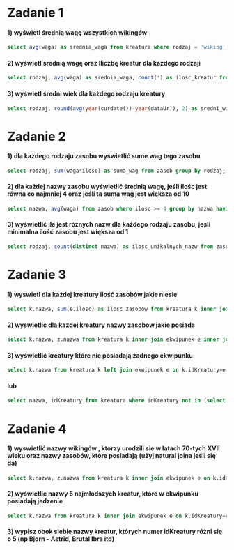 # Zadanie 1
#### 1) wyświetl średnią wagę wszystkich wikingów
```sql
select avg(waga) as srednia_waga from kreatura where rodzaj = 'wiking';
```
#### 2) wyświetl średnią wagę oraz lliczbę kreatur dla każdego rodzaji
```sql
select rodzaj, avg(waga) as srednia_waga, count(*) as ilosc_kreatur from kreatura where rodzaj is not Null group by rodzaj;
```
#### 3) wyświetl średni wiek dla każdego rodzaju kreatury
```sql
select rodzaj, round(avg(year(curdate())-year(dataUr)), 2) as sredni_wiek from kreatura where rodzaj is not Null group by rodzaj;
```
# Zadanie 2
#### 1) dla każdego rodzaju zasobu wyświetlić sume wag tego zasobu
```sql
select rodzaj, sum(waga*ilosc) as suma_wag from zasob group by rodzaj;
```
#### 2) dla każdej nazwy zasobu wyświetlić średnią wagę, jeśli ilośc jest równa co najmniej 4 oraz jeśli ta suma wag jest większa od 10
```sql
select nazwa, avg(waga) from zasob where ilosc >= 4 group by nazwa having sum(waga) > 10;
```
#### 3) wyświetlić ile jest różnych nazw dla każdego rodzaju zasobu, jesli minimalna ilość zasobu jest większa od 1
```sql
select rodzaj, count(distinct nazwa) as ilosc_unikalnych_nazw from zasob group by rodzaj having min(ilosc) > 1;
```
# Zadanie 3
#### 1) wyswietl dla każdej kreatury ilość zasobów jakie niesie
```sql
select k.nazwa, sum(e.ilosc) as ilosc_zasobow from kreatura k inner join ekwipunek e on k.idKreatury=e.idKreatury group by k.nazwa;
```
#### 2) wyswietlic dla kazdej kreatury nazwy zasobow jakie posiada
```sql
select k.nazwa, z.nazwa from kreatura k inner join ekwipunek e inner join zasob z on k.idKreatury=e.idKreatury and e.idZasobu=z.idZasobu;
```
#### 3) wyświetlić kreatury które nie posiadają żadnego ekwipunku
```sql
select k.nazwa from kreatura k left join ekwipunek e on k.idKreatury=e.idKreatury where e.idKreatury is null;
```
#### lub
```sql
select nazwa, idKreatury from kreatura where idKreatury not in (select distinct idKreatury from ekwipunek where idKreatury is not null);
```
# Zadanie 4
#### 1) wyswietlić nazwy wikingów , ktorzy urodzili sie w latach 70-tych XVII wieku oraz nazwy zasobów, które posiadają (użyj natural joina jeśli się da)
```sql
select k.nazwa, z.nazwa from kreatura k inner join ekwipunek e on k.idKreatury=e.idKreatury inner join zasob z on e.idZasobu=z.idZasobu where k.rodzaj = "wiking" and k.dataUr between 1770 and 1779;
```
#### 2) wyświetlic nazwy 5 najmłodszych kreatur, które w ekwipunku posiadają jedzenie
```sql
select k.nazwa from kreatura k inner join ekwipunek e on k.idKreatury=e.idKreatury inner join zasob z on e.idZasobu=z.idZasobu where z.rodzaj = "jedzenie" order by k.dataUr desc limit 5;
```
#### 3) wypisz obok siebie nazwy kreatur, których numer idKreatury różni się o 5 (np Bjorn - Astrid, Brutal Ibra itd)
```sql

```
